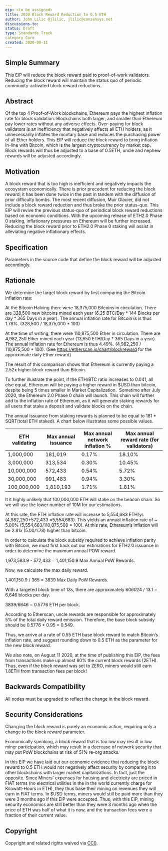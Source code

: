 ```yaml
---
eip: <to be assigned>
title: 2020 Block Reward Reduction to 0.5 ETH
author: John Lilic @jlilic, jlilic@consensys.net
discussions-to: 
status: Draft
type: Standards Track
category Core
created: 2020-08-11
---
```



## Simple Summary

This EIP will reduce the block reward paid to proof-of-work validators.  Reducing the block reward will maintain the status quo of periodic community-activated block reward reductions.  

## Abstract
Of the top 4 Proof-of-Work blockchains, Ethereum pays the highest inflation rate for block validation.  Blockchains both larger, and smaller than Ethereum pay lower rates without any adverse effects.  Over-paying for block validators is an inefficiency that negatively affects all ETH holders, as it unnecessarily inflates the montary base and reduces the purchasing power of all Ether holders.   This EIP will reduce the block reward to bring inflation in-line with Bitcoin, which is the largest cryptocurrency by market cap.   Block rewards will thus be adjusted to a base of 0.5ETH, uncle and nephew rewards will be adjusted accordingly.    

## Motivation

A block reward that is too high is inefficient and negatively impacts the ecosystem economically. There is prior precedent for reducing the block reward; it has been done twice in the past in tandem with the diffusion of prior difficulty bombs.  The most recent diffusion, Muir Glacier, did not include a block reward reduction and thus broke the prior status-quo.  This EIP will revive the previous status-quo of periodical block reward reductions based on economic conditions.   With the upcoming release of ETH2.0 Phase 0 staking, inflationary pressures on Ethereum will be further increased.  Reducing the block reward prior to ETH2.0 Phase 0 staking will assist in alleviating negative inflationary effects.

## Specification
Parameters in the source code that define the block reward will be adjusted accordingly.

## Rationale
We determine the target block reward by first comparing the Bitcoin inflation rate:

At the Bitcoin Halving there were 18,375,000 Bitcoins in circulation.   There are 328,500 new bitcoins mined each year (6.25 BTC/Day * 144 Blocks per day * 365 Days in a year).  The annual inflation rate for Bitcoin is is thus  1.78%. (328,500 / 18,375,000 * 100) 

At the time of writing, there were 110,875,500 Ether in circulation.  There are 4,982,250 Ether mined each year (13,650 ETH/Day * 365 Days in a year).  The annual inflation rate for Ethereum is thus 4.49%.  (4,982,250 / 110,875,500 * 100). (See https://etherscan.io/chart/blockreward for the approximate daily Ether reward)

The result of this comparison shows that Ethereum is currently paying a 2.52x higher block reward than Bitcoin.

To further illustrate the point, if the ETH/BTC ratio increases to 0.041, all else equal, Ethereum will be paying a higher reward in $USD than bitcoin, despite being 5 times smaller in Market Capitalization.
 Sometime after July 2020, the Ethereum 2.0 Phase 0 chain will launch.  This chain will further add to the inflation rate of Ethereum, as it will generate staking rewards for all users that stake a deposit and validate blocks on the chain. 

The annual issuance from staking rewards is planned to be equal to 181 * SQRT(total ETH staked).  A chart below illustrates some possible values.

| ETH validating | Max annual issuance | Max annual network inflation % |Max annual reward rate (for validators) |
| ------ | ------ | ------ | ------ |
|1,000,000	| 181,019|	0.17%|	18.10%|
|3,000,000	| 313,534|	0.30%|	10.45%|
|10,000,000	| 572,433|	0.54%|	5.72%|
|30,000,000	| 991,483|	0.94%|	3.30%|
|100,000,000|1,810,193|	1.71%|	1.81%|

It it highly unlikely that 100,000,000 ETH will stake on the beacon chain.  So we will use the lower number of 10M for our estimations.

At this rate, the ETH inflation rate will increase to  5,554,683 ETH/yr. (4,982,250+572,433 =5,554,683). This yields an annual inflation rate of  ~ 5.00% (5,554,683/110,875,500 * 100). At this rate, Ethereum’s inflation will be 2.81x (5.00/1.78) higher than bitcoin.

In order to calculate the block subsidy required to achieve inflation parity with Bitcoin, we must first back out our estimations for ETH2.0 issuance in order to determine the maximum annual POW reward.  

1,973,583.9 - 572,433 = 1,401,150.9 Max Annual PoW Rewards.

Now, we calculate the max daily reward.

1,401,150.9 / 365 = 3839 Max Daily PoW Rewards.

With a targeted block time of 13s, there are approximately 60*60*24 / 13.1 = 6,646 blocks per day.

3839/6646 = 0.5776 ETH per block.

According to Etherscan, uncle rewards are responsible for approximately 5% of the total daily reward emission. Therefore, the base block subsidy should be 0.5776 * 0.95 = 0.549.

Thus, we arrive at a rate of 0.55 ETH base block reward to match Bitcoin’s inflation rate, and suggest rounding down to 0.5 ETH as the parameter for the new block reward.

We also note, on August 11 2020, at the time of publishing this EIP, the fees from transactions make up almost 80% the current block rewards (2ETH). Thus, even if the block reward was set to ZERO, miners would still earn 1.8ETH from transaction fees per block!

## Backwards Compatibility
All nodes must be upgraded to reflect the change in the block reward.



## Security Considerations
Changing the block reward is purely an economic action, requiring only a change to the block reward parameter.

Economically speaking, a block reward that is too low may result in low miner participation, which may result in a decrease of network security that may put PoW blockchains at risk of 51% re-org attacks. 

In this EIP we have laid out our economic evidence that reducing the block reward to 0.5 ETH would not negatively affect security by comparing it to other blockchains with larger market capitalizations.  In fact, just the opposite.  Since Miners' expenses for housing and electricity are priced in FIAT terms (no electrical utilities in the in the world currently charge for Kilowatt-Hours in ETH), they thus base their mining on revenues they will earn in FIAT terms. In $USD terms, miners would still be paid more than they were 3 months ago if this EIP were accepted.  Thus, with this EIP, mining security economics are still better than they were 3 months ago when the price of ETH was half of what it is now, and the transaction fees were a fraction of their current value. 

## Copyright
Copyright and related rights waived via [CC0](https://creativecommons.org/publicdomain/zero/1.0/).


